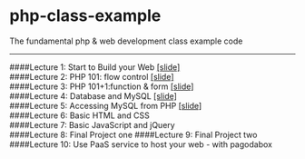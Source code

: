 php-class-example
=================

The fundamental php &amp; web development class example code

---

####Lecture 1: Start to Build your Web 
[[slide]](https://speakerdeck.com/lucienlee/start-to-build-your-web)  
####Lecture 2: PHP 101: flow control
[[slide]](https://speakerdeck.com/lucienlee/php-101-flow-control)  
####Lecture 3: PHP 101+1:function & form 
[[slide]](https://speakerdeck.com/lucienlee/php-101-plus-1-function-and-form)  
####Lecture 4: Database and MySQL
[[slide]](https://speakerdeck.com/lucienlee/database-and-mysql)  
####Lecture 5: Accessing MySQL from PHP
[[slide]](https://speakerdeck.com/lucienlee/accessing-mysql-from-php)  
####Lecture 6: Basic HTML and CSS  
####Lecture 7: Basic JavaScript and jQuery  
####Lecture 8: Final Project one 
####Lecture 9: Final Project two  
####Lecture 10: Use PaaS service to host your web - with pagodabox

